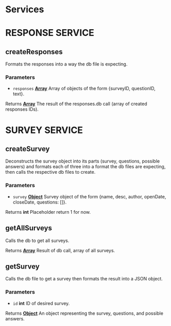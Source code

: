 # Services
# RESPONSE SERVICE 
<!-- Generated by documentation.js. Update this documentation by updating the source code. -->

## createResponses

Formats the responses into a way the db file is expecting.

### Parameters

-   `responses` **[Array][1]** Array of objects of the form {surveyID, questionID, text}.

Returns **[Array][1]** The result of the responses.db call (array of created responses IDs).

[1]: https://developer.mozilla.org/docs/Web/JavaScript/Reference/Global_Objects/Array


# SURVEY SERVICE 
<!-- Generated by documentation.js. Update this documentation by updating the source code. -->

## createSurvey

Deconstructs the survey object into its parts (survey, questions, possible answers) and formats each of three
into a format the db files are expecting, then calls the respective db files to create.

### Parameters

-   `survey` **[Object][1]** Survey object of the form {name, desc, author, openDate, closeDate, questions: \[]}.

Returns **int** Placeholder return 1 for now.

## getAllSurveys

Calls the db to get all surveys.

Returns **[Array][2]** Result of db call, array of all surveys.

## getSurvey

Calls the db file to get a survey then formats the result into a JSON object.

### Parameters

-   `id` **int** ID of desired survey.

Returns **[Object][1]** An object representing the survey, questions, and possible answers.

[1]: https://developer.mozilla.org/docs/Web/JavaScript/Reference/Global_Objects/Object

[2]: https://developer.mozilla.org/docs/Web/JavaScript/Reference/Global_Objects/Array

